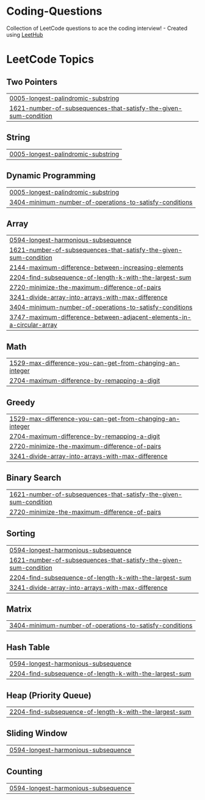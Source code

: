 # Coding-Questions
Collection of LeetCode questions to ace the coding interview! - Created using [LeetHub](https://github.com/QasimWani/LeetHub)

<!---LeetCode Topics Start-->
# LeetCode Topics
## Two Pointers
|  |
| ------- |
| [0005-longest-palindromic-substring](https://github.com/tazkhan24/Coding-Questions/tree/master/0005-longest-palindromic-substring) |
| [1621-number-of-subsequences-that-satisfy-the-given-sum-condition](https://github.com/tazkhan24/Coding-Questions/tree/master/1621-number-of-subsequences-that-satisfy-the-given-sum-condition) |
## String
|  |
| ------- |
| [0005-longest-palindromic-substring](https://github.com/tazkhan24/Coding-Questions/tree/master/0005-longest-palindromic-substring) |
## Dynamic Programming
|  |
| ------- |
| [0005-longest-palindromic-substring](https://github.com/tazkhan24/Coding-Questions/tree/master/0005-longest-palindromic-substring) |
| [3404-minimum-number-of-operations-to-satisfy-conditions](https://github.com/tazkhan24/Coding-Questions/tree/master/3404-minimum-number-of-operations-to-satisfy-conditions) |
## Array
|  |
| ------- |
| [0594-longest-harmonious-subsequence](https://github.com/tazkhan24/Coding-Questions/tree/master/0594-longest-harmonious-subsequence) |
| [1621-number-of-subsequences-that-satisfy-the-given-sum-condition](https://github.com/tazkhan24/Coding-Questions/tree/master/1621-number-of-subsequences-that-satisfy-the-given-sum-condition) |
| [2144-maximum-difference-between-increasing-elements](https://github.com/tazkhan24/Coding-Questions/tree/master/2144-maximum-difference-between-increasing-elements) |
| [2204-find-subsequence-of-length-k-with-the-largest-sum](https://github.com/tazkhan24/Coding-Questions/tree/master/2204-find-subsequence-of-length-k-with-the-largest-sum) |
| [2720-minimize-the-maximum-difference-of-pairs](https://github.com/tazkhan24/Coding-Questions/tree/master/2720-minimize-the-maximum-difference-of-pairs) |
| [3241-divide-array-into-arrays-with-max-difference](https://github.com/tazkhan24/Coding-Questions/tree/master/3241-divide-array-into-arrays-with-max-difference) |
| [3404-minimum-number-of-operations-to-satisfy-conditions](https://github.com/tazkhan24/Coding-Questions/tree/master/3404-minimum-number-of-operations-to-satisfy-conditions) |
| [3747-maximum-difference-between-adjacent-elements-in-a-circular-array](https://github.com/tazkhan24/Coding-Questions/tree/master/3747-maximum-difference-between-adjacent-elements-in-a-circular-array) |
## Math
|  |
| ------- |
| [1529-max-difference-you-can-get-from-changing-an-integer](https://github.com/tazkhan24/Coding-Questions/tree/master/1529-max-difference-you-can-get-from-changing-an-integer) |
| [2704-maximum-difference-by-remapping-a-digit](https://github.com/tazkhan24/Coding-Questions/tree/master/2704-maximum-difference-by-remapping-a-digit) |
## Greedy
|  |
| ------- |
| [1529-max-difference-you-can-get-from-changing-an-integer](https://github.com/tazkhan24/Coding-Questions/tree/master/1529-max-difference-you-can-get-from-changing-an-integer) |
| [2704-maximum-difference-by-remapping-a-digit](https://github.com/tazkhan24/Coding-Questions/tree/master/2704-maximum-difference-by-remapping-a-digit) |
| [2720-minimize-the-maximum-difference-of-pairs](https://github.com/tazkhan24/Coding-Questions/tree/master/2720-minimize-the-maximum-difference-of-pairs) |
| [3241-divide-array-into-arrays-with-max-difference](https://github.com/tazkhan24/Coding-Questions/tree/master/3241-divide-array-into-arrays-with-max-difference) |
## Binary Search
|  |
| ------- |
| [1621-number-of-subsequences-that-satisfy-the-given-sum-condition](https://github.com/tazkhan24/Coding-Questions/tree/master/1621-number-of-subsequences-that-satisfy-the-given-sum-condition) |
| [2720-minimize-the-maximum-difference-of-pairs](https://github.com/tazkhan24/Coding-Questions/tree/master/2720-minimize-the-maximum-difference-of-pairs) |
## Sorting
|  |
| ------- |
| [0594-longest-harmonious-subsequence](https://github.com/tazkhan24/Coding-Questions/tree/master/0594-longest-harmonious-subsequence) |
| [1621-number-of-subsequences-that-satisfy-the-given-sum-condition](https://github.com/tazkhan24/Coding-Questions/tree/master/1621-number-of-subsequences-that-satisfy-the-given-sum-condition) |
| [2204-find-subsequence-of-length-k-with-the-largest-sum](https://github.com/tazkhan24/Coding-Questions/tree/master/2204-find-subsequence-of-length-k-with-the-largest-sum) |
| [3241-divide-array-into-arrays-with-max-difference](https://github.com/tazkhan24/Coding-Questions/tree/master/3241-divide-array-into-arrays-with-max-difference) |
## Matrix
|  |
| ------- |
| [3404-minimum-number-of-operations-to-satisfy-conditions](https://github.com/tazkhan24/Coding-Questions/tree/master/3404-minimum-number-of-operations-to-satisfy-conditions) |
## Hash Table
|  |
| ------- |
| [0594-longest-harmonious-subsequence](https://github.com/tazkhan24/Coding-Questions/tree/master/0594-longest-harmonious-subsequence) |
| [2204-find-subsequence-of-length-k-with-the-largest-sum](https://github.com/tazkhan24/Coding-Questions/tree/master/2204-find-subsequence-of-length-k-with-the-largest-sum) |
## Heap (Priority Queue)
|  |
| ------- |
| [2204-find-subsequence-of-length-k-with-the-largest-sum](https://github.com/tazkhan24/Coding-Questions/tree/master/2204-find-subsequence-of-length-k-with-the-largest-sum) |
## Sliding Window
|  |
| ------- |
| [0594-longest-harmonious-subsequence](https://github.com/tazkhan24/Coding-Questions/tree/master/0594-longest-harmonious-subsequence) |
## Counting
|  |
| ------- |
| [0594-longest-harmonious-subsequence](https://github.com/tazkhan24/Coding-Questions/tree/master/0594-longest-harmonious-subsequence) |
<!---LeetCode Topics End-->